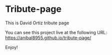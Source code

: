 # Tribute-page

This is David Ortiz tribute page

You can see this project live at the following URL: https://anibal8955.github.io/tribute-page/

Enjoy!
